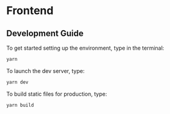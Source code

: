 # Frontend

## Development Guide

To get started setting up the environment, type in the terminal:

```bash
yarn
```

To launch the dev server, type:

```bash
yarn dev
```

To build static files for production, type:

```bash
yarn build
```